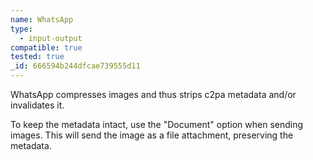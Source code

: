 ```yaml
---
name: WhatsApp
type:
  - input-output
compatible: true
tested: true
_id: 666594b244dfcae739555d11
---
```

WhatsApp compresses images and thus strips c2pa metadata and/or invalidates it.

To keep the metadata intact, use the "Document" option when sending images. This will send the image as a file attachment, preserving the metadata.
